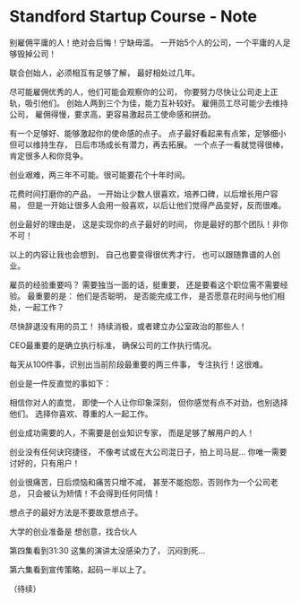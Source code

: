 # Standford Startup Course - Note

别雇佣平庸的人！绝对会后悔！宁缺毋滥。
一开始5个人的公司，一个平庸的人足够毁掉公司！

联合创始人，必须相互有足够了解，
最好相处过几年。

尽可能雇佣优秀的人，他们可能会观察你的公司，
你要努力尽快让公司走上正轨，吸引他们。
创始人两到三个为佳，能力互补较好。
雇佣员工尽可能少去维持公司，
雇佣得慢，要求高，更容易激起员工使命感和拼劲。

有一个足够好、能够激起你的使命感的点子。
点子最好看起来有点笨，足够细小但可以维持生存，
日后市场成长有潜力，再去拓展。
一个点子一看就觉得很棒，肯定很多人和你竞争。

创业艰难，两三年不可能。很可能要花个十年时间。

花费时间打磨你的产品，
一开始让少数人很喜欢，培养口碑，以后增长用户容易，
但是一开始让很多人会用一般喜欢，以后让他们觉得产品变好，反而很难。

创业最好的理由是，
这是实现你的点子最好的时间，
你是最好的那个团队！非你不可！

以上的内容让我也会想到，
自己也要变得很优秀才行，
也可以跟随靠谱的人创业。

雇员的经验重要吗？
需要独当一面的话，挺重要，
还是要看这个职位需不需要经验。
最重要的是：
他们是否聪明，
是否能完成工作，
是否愿意花时间与他们相处，一起工作？

尽快辞退没有用的员工！
持续消极，或者建立办公室政治的那些人！

CEO最重要的是确立执行标准，
确保公司的工作执行情况。

每天从100件事，识别出当前阶段最重要的两三件事，
专注执行！这很难。

创业是一件反直觉的事如下：

相信你对人的直觉，
即使一个人让你印象深刻，
但你感觉有点不对劲，也别选择他们。
选择你喜欢、尊重的人一起工作。

创业成功需要的人，不需要是创业知识专家，
而是足够了解用户的人！

创业没有任何诀窍捷径，
不像考试或在大公司混日子，拍上司马屁…
你唯一需要讨好的，只有用户！

创业很痛苦，日后烦恼和痛苦只增不减，
甚至不能抱怨，否则作为一个公司老总，
只会被认为矫情！不会得到任何同情！

想点子的最好方法是不要故意想点子。

大学的创业准备是
想创意，找合伙人

第四集看到31:30
这集的演讲太没感染力了，
沉闷到死…

第六集看到宣传策略，起码一半以上了。

（待续）

